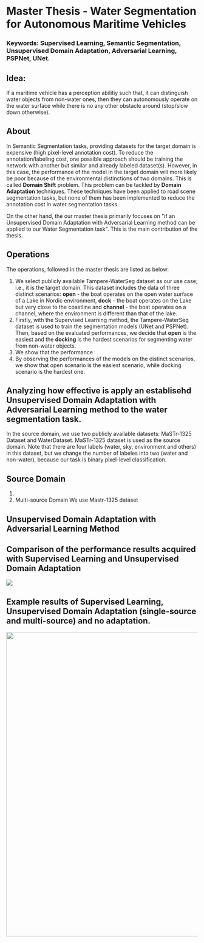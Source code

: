 # Master Thesis - Water Segmentation for Autonomous Maritime Vehicles

### Keywords: Supervised Learning, Semantic Segmentation, Unsupervised Domain Adaptation, Adversarial Learning, PSPNet, UNet.

## Idea: 
If a maritime vehicle has a perception abilitiy such that, it can distinguish water objects from non-water ones, then they can autonomously operate on the water surface while there is no any other obstacle around (stop/slow down otherwise).

## About
In Semantic Segmentation tasks, providing datasets for the target domain is expensive (high pixel-level annotation cost). To reduce the annotation/labeling cost, one possible approach should be training the network with another but similar and already labeled dataset(s). However, in this case, the performance of the model in the target domain will more likely be poor because of the environmental distinctions of two domains. This is called <b>Domain Shift</b> problem. This problem can be tackled by <b>Domain Adaptation</b> techniques. These techniques have been applied to road scene segmentation tasks, but none of them has been implemented to reduce the annotation cost in water segmentation tasks. 

On the other hand, the our master thesis primarily focuses on "if an Unsupervised Domain Adaptation with Adversarial Learning method can be applied to our Water Segmentation task". This is the main contribution of the thesis.  


## Operations
The operations, followed in the master thesis are listed as below:
1) We select publicly available Tampere-WaterSeg dataset as our use case; i.e., it is the target domain. This dataset includes the data of three distinct scenarios: <b>open</b> - the boat operates on the open water surface of a Lake in Nordic environment, <b>dock</b> - the boat operates on the Lake but very close to the coastline and <b>channel</b> - the boat operates on a channel, where the environment is different than that of the lake.
2) Firstly, with the Supervised Learning method, the Tampere-WaterSeg dataset is used to train the segmentation models (UNet and PSPNet). Then, based on the evaluated performances, we decide that <b>open</b> is the easiest and the <b>docking</b> is the hardest scenarios for segmenting water from non-water objects. 
3) We show that the performance 
4) By observing the performances of the models on the distinct scenarios, we show that open scenario is the easiest scenario, while docking scenario is the hardest one.


## Analyzing how effective is apply an establisehd Unsupervised Domain Adaptation with Adversarial Learning method to the water segmentation task.  
In the source domain, we use two publicly available datasets: MaSTr-1325 Dataset and WaterDataset. 
MaSTr-1325 dataset is used as the source domain. Note that there are four labels (water, sky, environment and others) in this dataset, but we change the number of labeles into two (water and non-water), because our task is binary pixel-level classification.

## Source Domain
1)  
2) Multi-source Domain 
We use Mastr-1325 dataset 

## Unsupervised Domain Adaptation with Adversarial Learning Method


## Comparison of the performance results acquired with Supervised Learning and Unsupervised Domain Adaptation
<img src="https://user-images.githubusercontent.com/25903137/119140414-6af64900-ba44-11eb-831c-aa4d35c51337.png"/>

## Example results of Supervised Learning, Unsupervised Domain Adaptation (single-source and multi-source) and no adaptation.
<p align="center">
  <img width="600" height="800" src="https://user-images.githubusercontent.com/25903137/117814527-b64e7180-b264-11eb-8209-3271850e701e.jpg">
</p>
  

